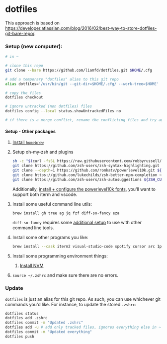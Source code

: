 # dotfiles

This approach is based on https://developer.atlassian.com/blog/2016/02/best-way-to-store-dotfiles-git-bare-repo/.

### Setup (new computer):

```sh
# in ~

# clone this repo
git clone --bare https://github.com/liamfd/dotfiles.git $HOME/.cfg

# add a temporary "dotfiles" alias to this git repo
alias dotfiles='/usr/bin/git --git-dir=$HOME/.cfg/ --work-tree=$HOME'

# copy the files
dotfiles checkout

# ignore untracked (non dotfiles) files
dotfiles config --local status.showUntrackedFiles no

# if there is a merge conflict, rename the conflicting files and try again
```

#### Setup - Other packages

1. [Install `homebrew`](https://brew.sh/)
2. Setup oh-my-zsh and plugins

   ```bash
   sh -c "$(curl -fsSL https://raw.githubusercontent.com/robbyrussell/oh-my-zsh/master/tools/install.sh)"
   git clone https://github.com/zsh-users/zsh-syntax-highlighting.git ${ZSH_CUSTOM:-~/.oh-my-zsh/custom}/plugins/zsh-syntax-highlighting
   git clone --depth=1 https://github.com/romkatv/powerlevel10k.git ${ZSH_CUSTOM:-$HOME/.oh-my-zsh/custom}/themes/powerlevel10k
   git clone https://github.com/lukechilds/zsh-better-npm-completion ~/.oh-my-zsh/custom/plugins/zsh-better-npm-completion
   git clone https://github.com/zsh-users/zsh-autosuggestions ${ZSH_CUSTOM:-~/.oh-my-zsh/custom}/plugins/zsh-autosuggestions
   ```

   Additionally, [install + configure the powerlevel10k fonts](https://github.com/romkatv/powerlevel10k#fonts), you'll want to support both iterm and vscode.

3. Install some useful command line utils:

   ```bash
   brew install gh tree ag jq fzf diff-so-fancy eza
   ```

   `diff-so-fancy` requires some [additional setup](https://github.com/so-fancy/diff-so-fancy#with-git) to use with other command line tools.

4. Install some other programs you like:

   ```bash
   brew install --cask iterm2 visual-studio-code spotify cursor arc 1password google-chrome
   ```

5. Install some programming environment things:

   1. [Install NVM](https://github.com/nvm-sh/nvm)

6. `source ~/.zshrc` and make sure there are no errors.

### Update

`dotfiles` is just an alias for this git repo. As such, you can use whichever git commands you'd like. For instance, to update the stored `.zshrc`:

```sh
dotfiles status
dotfiles add .zshrc
dotfiles commit -m "Updated .zshrc"
dotfiles add -u # add only tracked files, ignores everything else in ~
dotfiles commit -m "Updated everything"
dotfiles push
```
